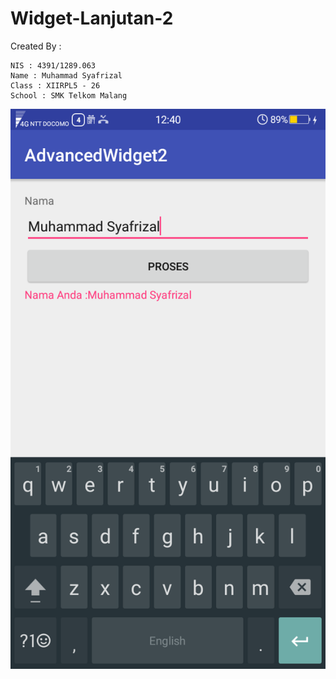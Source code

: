 # Widget-Lanjutan-2

Created By :

    NIS : 4391/1289.063
    Name : Muhammad Syafrizal
    Class : XIIRPL5 - 26
    School : SMK Telkom Malang
    
![alt tag](https://github.com/ikaru19/Widget-Lanjutan-2/blob/master/Screenshot_2016-10-13-12-40-51.png)
